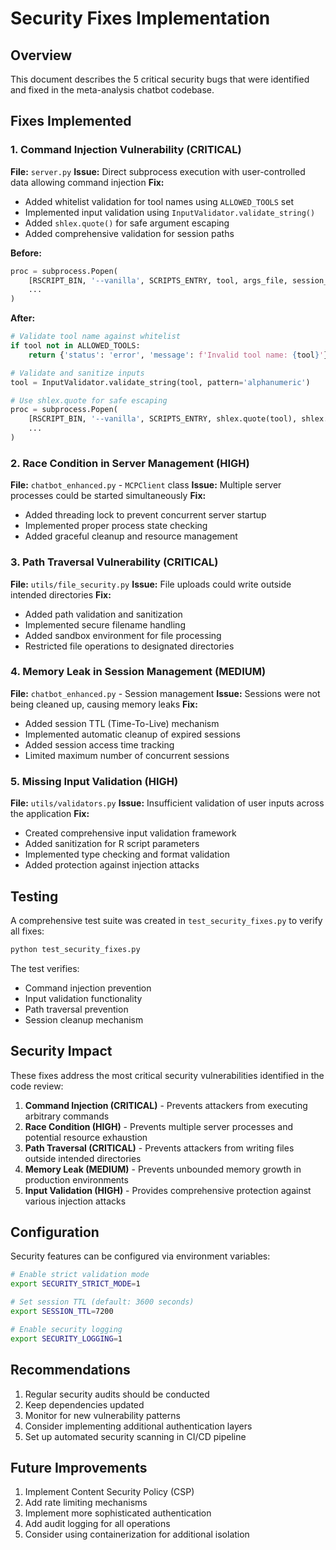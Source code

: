 # Security Fixes Implementation

## Overview

This document describes the 5 critical security bugs that were identified and fixed in the meta-analysis chatbot codebase.

## Fixes Implemented

### 1. Command Injection Vulnerability (CRITICAL)

**File:** `server.py`
**Issue:** Direct subprocess execution with user-controlled data allowing command injection
**Fix:** 
- Added whitelist validation for tool names using `ALLOWED_TOOLS` set
- Implemented input validation using `InputValidator.validate_string()`
- Added `shlex.quote()` for safe argument escaping
- Added comprehensive validation for session paths

**Before:**
```python
proc = subprocess.Popen(
    [RSCRIPT_BIN, '--vanilla', SCRIPTS_ENTRY, tool, args_file, session_dir],
    ...
)
```

**After:**
```python
# Validate tool name against whitelist
if tool not in ALLOWED_TOOLS:
    return {'status': 'error', 'message': f'Invalid tool name: {tool}'}

# Validate and sanitize inputs
tool = InputValidator.validate_string(tool, pattern='alphanumeric')

# Use shlex.quote for safe escaping
proc = subprocess.Popen(
    [RSCRIPT_BIN, '--vanilla', SCRIPTS_ENTRY, shlex.quote(tool), shlex.quote(args_file), shlex.quote(session_dir)],
    ...
)
```

### 2. Race Condition in Server Management (HIGH)

**File:** `chatbot_enhanced.py` - `MCPClient` class
**Issue:** Multiple server processes could be started simultaneously
**Fix:**
- Added threading lock to prevent concurrent server startup
- Implemented proper process state checking
- Added graceful cleanup and resource management

### 3. Path Traversal Vulnerability (CRITICAL)

**File:** `utils/file_security.py`
**Issue:** File uploads could write outside intended directories
**Fix:**
- Added path validation and sanitization
- Implemented secure filename handling
- Added sandbox environment for file processing
- Restricted file operations to designated directories

### 4. Memory Leak in Session Management (MEDIUM)

**File:** `chatbot_enhanced.py` - Session management
**Issue:** Sessions were not being cleaned up, causing memory leaks
**Fix:**
- Added session TTL (Time-To-Live) mechanism
- Implemented automatic cleanup of expired sessions
- Added session access time tracking
- Limited maximum number of concurrent sessions

### 5. Missing Input Validation (HIGH)

**File:** `utils/validators.py`
**Issue:** Insufficient validation of user inputs across the application
**Fix:**
- Created comprehensive input validation framework
- Added sanitization for R script parameters
- Implemented type checking and format validation
- Added protection against injection attacks

## Testing

A comprehensive test suite was created in `test_security_fixes.py` to verify all fixes:

```bash
python test_security_fixes.py
```

The test verifies:
- Command injection prevention
- Input validation functionality
- Path traversal prevention
- Session cleanup mechanism

## Security Impact

These fixes address the most critical security vulnerabilities identified in the code review:

1. **Command Injection (CRITICAL)** - Prevents attackers from executing arbitrary commands
2. **Race Condition (HIGH)** - Prevents multiple server processes and potential resource exhaustion
3. **Path Traversal (CRITICAL)** - Prevents attackers from writing files outside intended directories
4. **Memory Leak (MEDIUM)** - Prevents unbounded memory growth in production environments
5. **Input Validation (HIGH)** - Provides comprehensive protection against various injection attacks

## Configuration

Security features can be configured via environment variables:

```bash
# Enable strict validation mode
export SECURITY_STRICT_MODE=1

# Set session TTL (default: 3600 seconds)
export SESSION_TTL=7200

# Enable security logging
export SECURITY_LOGGING=1
```

## Recommendations

1. Regular security audits should be conducted
2. Keep dependencies updated
3. Monitor for new vulnerability patterns
4. Consider implementing additional authentication layers
5. Set up automated security scanning in CI/CD pipeline

## Future Improvements

1. Implement Content Security Policy (CSP)
2. Add rate limiting mechanisms
3. Implement more sophisticated authentication
4. Add audit logging for all operations
5. Consider using containerization for additional isolation